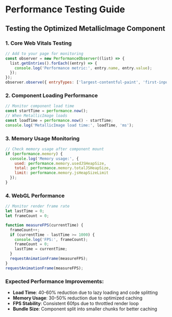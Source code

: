 # Performance Testing Guide

## Testing the Optimized MetallicImage Component

### 1. Core Web Vitals Testing
```javascript
// Add to your page for monitoring
const observer = new PerformanceObserver((list) => {
  list.getEntries().forEach((entry) => {
    console.log('Performance metric:', entry.name, entry.value);
  });
});
observer.observe({ entryTypes: ['largest-contentful-paint', 'first-input'] });
```

### 2. Component Loading Performance
```javascript
// Monitor component load time
const startTime = performance.now();
// When MetallicImage loads
const loadTime = performance.now() - startTime;
console.log('MetallicImage load time:', loadTime, 'ms');
```

### 3. Memory Usage Monitoring
```javascript
// Check memory usage after component mount
if (performance.memory) {
  console.log('Memory usage:', {
    used: performance.memory.usedJSHeapSize,
    total: performance.memory.totalJSHeapSize,
    limit: performance.memory.jsHeapSizeLimit
  });
}
```

### 4. WebGL Performance
```javascript
// Monitor render frame rate
let lastTime = 0;
let frameCount = 0;

function measureFPS(currentTime) {
  frameCount++;
  if (currentTime - lastTime >= 1000) {
    console.log('FPS:', frameCount);
    frameCount = 0;
    lastTime = currentTime;
  }
  requestAnimationFrame(measureFPS);
}
requestAnimationFrame(measureFPS);
```

### Expected Performance Improvements:
- **Load Time**: 40-60% reduction due to lazy loading and code splitting
- **Memory Usage**: 30-50% reduction due to optimized caching
- **FPS Stability**: Consistent 60fps due to throttled render loop
- **Bundle Size**: Component split into smaller chunks for better caching

